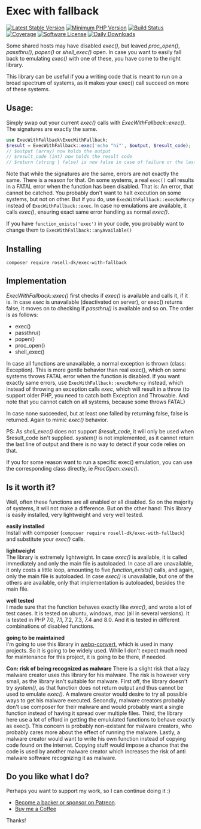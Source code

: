 # Exec with fallback

[![Latest Stable Version](http://poser.pugx.org/rosell-dk/exec-with-fallback/v)](https://packagist.org/packages/rosell-dk/exec-with-fallback)
[![Minimum PHP Version](https://img.shields.io/badge/php-%3E%3D%205.6-8892BF.svg)](https://packagist.org/packages/rosell-dk/exec-with-fallback)
[![Build Status](https://github.com/rosell-dk/exec-with-fallback/actions/workflows/php.yml/badge.svg)](https://github.com/rosell-dk/exec-with-fallback/actions/workflows/php.yml)
[![Coverage](https://img.shields.io/endpoint?url=https://little-b.it/exec-with-fallback/code-coverage/coverage-badge.json)](http://little-b.it/exec-with-fallback/code-coverage/coverage/index.html)
[![Software License](http://poser.pugx.org/rosell-dk/exec-with-fallback/license)](https://github.com/rosell-dk/exec-with-fallback/blob/master/LICENSE)
[![Daily Downloads](http://poser.pugx.org/rosell-dk/exec-with-fallback/d/daily)](https://packagist.org/packages/rosell-dk/exec-with-fallback)

Some shared hosts may have disabled *exec()*, but leaved *proc_open()*, *passthru()*, *popen()* or *shell_exec()* open. In case you want to easily fall back to emulating *exec()* with one of these, you have come to the right library.

This library can be useful if you a writing code that is meant to run on a broad spectrum of systems, as it makes your exec() call succeed on more of these systems.

## Usage:
Simply swap out your current *exec()* calls with *ExecWithFallback::exec()*. The signatures are exactly the same.

```php
use ExecWithFallback\ExecWithFallback;
$result = ExecWithFallback::exec('echo "hi"', $output, $result_code);
// $output (array) now holds the output
// $result_code (int) now holds the result code
// $return (string | false) is now false in case of failure or the last line of the output
```

Note that while the signatures are the same, errors are not exactly the same. There is a reason for that. On some systems, a real `exec()` call results in a FATAL error when the function has been disabled. That is: An error, that cannot be catched. You probably don't want to halt execution on some systems, but not on other. But if you do, use `ExecWithFallback::execNoMercy` instead of `ExecWithFallback::exec`. In case no emulations are available, it calls *exec()*, ensuring exact same error handling as normal *exec()*.

If you have `function_exists('exec')` in your code, you probably want to change them to `ExecWithFallback::anyAvailable()`

## Installing
`composer require rosell-dk/exec-with-fallback`

## Implementation
*ExecWithFallback::exec()* first checks if *exec()* is available and calls it, if it is. In case *exec* is unavailable (deactivated on server), or exec() returns false, it moves on to checking if *passthru()* is available and so on. The order is as follows:
- exec()
- passthru()
- popen()
- proc_open()
- shell_exec()

In case all functions are unavailable, a normal exception is thrown (class: Exception). This is more gentle behavior than real exec(), which on some systems throws FATAL error when the function is disabled. If you want exactly same errors, use `ExecWithFallback::execNoMercy` instead, which instead of throwing an exception calls *exec*, which will result in a throw (to support older PHP, you need to catch both Exception and Throwable. And note that you cannot catch on all systems, because some throws FATAL)

In case none succeeded, but at least one failed by returning false, false is returned. Again to mimic *exec()* behavior.

PS: As *shell_exec()* does not support *$result_code*, it will only be used when $result_code isn't supplied. *system()* is not implemented, as it cannot return the last line of output and there is no way to detect if your code relies on that.

If you for some reason want to run a specific exec() emulation, you can use the corresponding class directly, ie *ProcOpen::exec()*.

## Is it worth it?
Well, often these functions are all enabled or all disabled. So on the majority of systems, it will not make a difference. But on the other hand: This library is easily installed, very lightweight and very well tested.

**easily installed**\
Install with composer (`composer require rosell-dk/exec-with-fallback`) and substitute your *exec()* calls.

**lightweight**\
The library is extremely lightweight. In case *exec()* is available, it is called immediately and only the main file is autoloaded. In case all are unavailable, it only costs a little loop, amounting to five *function_exists()* calls, and again, only the main file is autoloaded. In case *exec()* is unavailable, but one of the others are available, only that implementation is autoloaded, besides the main file.

**well tested**\
I made sure that the function behaves exactly like *exec()*, and wrote a lot of test cases. It is tested on ubuntu, windows, mac (all in several versions). It is tested in PHP 7.0, 7.1, 7.2, 7.3, 7.4 and 8.0. And it is tested in different combinations of disabled functions.

**going to be maintained**\
I'm going to use this library in [webp-convert](https://github.com/rosell-dk/webp-convert), which is used in many projects. So it is going to be widely used. While I don't expect much need for maintenance for this project, it is going to be there, if needed.

**Con: risk of being recognized as malware**
There is a slight risk that a lazy malware creator uses this library for his malware. The risk is however very small, as the library isn't suitable for malware. First off, the library doesn't try *system()*, as that function does not return output and thus cannot be used to emulate *exec()*. A malware creator would desire to try all possible ways to get his malware executed. Secondly, malware creators probably don't use composer for their malware and would probably want a single function instead of having it spread over multiple files. Third, the library here use a lot of efford in getting the emululated functions to behave exactly as exec(). This concern is probably non-existant for malware creators, who probably cares more about the effect of running the malware. Lastly, a malware creator would want to write his own function instead of copying code found on the internet. Copying stuff would impose a chance that the code is used by another malware creator which increases the risk of anti malware software recognizing it as malware.

## Do you like what I do?
Perhaps you want to support my work, so I can continue doing it :)

- [Become a backer or sponsor on Patreon](https://www.patreon.com/rosell).
- [Buy me a Coffee](https://ko-fi.com/rosell)

Thanks!
